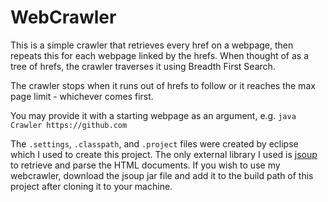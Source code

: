 # WebCrawler

This is a simple crawler that retrieves every href on a webpage, then repeats this for each webpage linked by the hrefs. When thought of as a tree of hrefs, the crawler traverses it using Breadth First Search. 

The crawler stops when it runs out of hrefs to follow or it reaches the max page limit - whichever comes first. 

You may provide it with a starting webpage as an argument, e.g. `java Crawler https://github.com`


The `.settings`, `.classpath`, and `.project` files were created by eclipse which I used to create this project. The only external library I used is [jsoup](https://jsoup.org/) to retrieve and parse the HTML documents. If you wish to use my webcrawler, download the jsoup jar file and add it to the build path of this project after cloning it to your machine.
